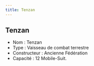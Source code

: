 ```yaml
---
title: Tenzan
---
```


Tenzan
------




- Nom : Tenzan  
- Type : Vaisseau de combat terrestre   
- Constructeur : Ancienne Fédération  
- Capacité : 12 Mobile-Suit.

